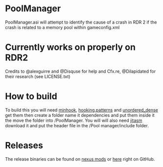 # PoolManager
PoolManager.asi will attempt to identify the cause of a crash in RDR 2 if the crash is related to a memory pool within gameconfig.xml

# Currently works on properly on RDR2

Credits to @alexguirre and @Disquse for help and Cfx.re, @Dilapidated for their research (see LICENSE.txt)

# How to build 

To build this you will need [minhook](https://github.com/TsudaKageyu/minhook), [hooking.patterns](https://github.com/ThirteenAG/Hooking.Patterns) and [unordered_dense](https://github.com/martinus/unordered_dense) get them then create a folder name it dependencies and put them inside it the move the folder into /PoolManager.
You will will also need [jitasm](https://github.com/hikaru-i/jitasm) download it and put the header file in the /Pool manager/include folder.

# Releases
The release binaries can be found on [nexus mods](https://www.nexusmods.com/reddeadredemption2/mods/1310) or [here](https://github.com/TanukiTsohiko/PoolManager/releases) right on GitHub.
